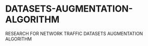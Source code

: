 # DATASETS-AUGMENTATION-ALGORITHM
RESEARCH FOR  NETWORK  TRAFFIC  DATASETS  AUGMENTATION   ALGORITHM
